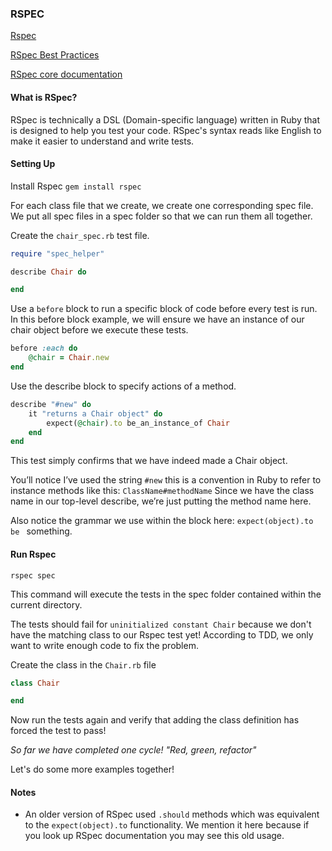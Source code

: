 ### RSPEC
[Rspec](rspec.info)

[RSpec Best Practices](http://betterspecs.org/)

[RSpec core documentation](http://rspec.info/documentation/3.2/rspec-core/)

#### What is RSpec?
RSpec is technically a DSL (Domain-specific language) written in Ruby that is designed to help you test your code. RSpec's syntax reads like English to make it easier to understand and write tests.

#### Setting Up
Install Rspec
``` gem install rspec ```

For each class file that we create, we create one corresponding spec file. We put all spec files in a spec folder so that we can run them all together.

Create the ```chair_spec.rb``` test file.
```ruby
require "spec_helper"

describe Chair do

end
```

Use a ```before``` block to run a specific block of code before every test is run. In this before block example, we will ensure we have an instance of our chair object before we execute these tests.

```ruby
before :each do
    @chair = Chair.new
end
```

Use the describe block to specify actions of a method.
```ruby
describe "#new" do
    it "returns a Chair object" do
        expect(@chair).to be_an_instance_of Chair
    end
end
```
This test simply confirms that we have indeed made a Chair object.

You’ll notice I’ve used the string ```#new``` this is a convention in Ruby to refer to instance methods like this: ```ClassName#methodName``` Since we have the class name in our top-level describe, we’re just putting the method name here.

Also notice the grammar we use within the block here: ```expect(object).to be ``` something.

#### Run Rspec
```
rspec spec
```
This command will execute the tests in the spec folder contained within the current directory.

The tests should fail for ```uninitialized constant Chair``` because we don't have the matching class to our Rspec test yet! According to TDD, we only want to write enough code to fix the problem.

Create the class in the ```Chair.rb``` file
```ruby
class Chair

end
```

Now run the tests again and verify that adding the class definition has forced the test to pass!

_So far we have completed one cycle! "Red, green, refactor"_

Let's do some more examples together!

#### Notes
- An older version of RSpec used ```.should``` methods which was equivalent to the ```expect(object).to``` functionality. We mention it here because if you look up RSpec documentation you may see this old usage.
